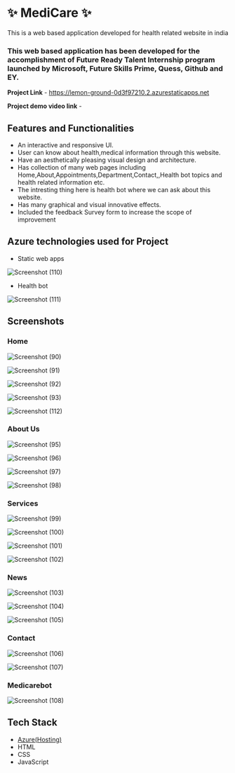 # ✨ MediCare  ✨

This is a web based application developed for health related website in india

### This web based application has been developed for the accomplishment of Future Ready Talent Internship program launched by Microsoft, Future Skills Prime, Quess, Github and EY.


**Project Link** - https://lemon-ground-0d3f97210.2.azurestaticapps.net

**Project demo video link** - 


## Features and Functionalities

- An interactive and responsive UI.
- User can know about health,medical information through this website.
- Have an aesthetically pleasing visual design and architecture.
- Has collection of many web pages including Home,About,Appointments,Department,Contact,,Health bot topics and health related information etc.
- The intresting thing here is health bot where we can ask about this website.
- Has many graphical and visual innovative effects.
- Included the feedback Survey form to increase the scope of improvement 

## Azure technologies used for Project
- Static web apps

![Screenshot (110)](https://user-images.githubusercontent.com/85351710/219382799-397477bd-d39a-47af-8ddd-33f1bbed7b43.png)

- Health bot

![Screenshot (111)](https://user-images.githubusercontent.com/85351710/219383030-d10c628b-893e-499f-b0d8-427d94bf327c.png)


## Screenshots
 ### Home 
 
![Screenshot (90)](https://user-images.githubusercontent.com/85351710/219000951-9e5752f6-618f-4ea2-90fb-e56f40a9619b.png)


![Screenshot (91)](https://user-images.githubusercontent.com/85351710/219003504-f1505e26-c5d6-43eb-ad88-4f7383b38ce7.png)



![Screenshot (92)](https://user-images.githubusercontent.com/85351710/219001031-1af5c5f2-7fd8-4897-a29b-c2cbafbccc91.png)


![Screenshot (93)](https://user-images.githubusercontent.com/85351710/219001069-7dff2f1e-c580-4aba-8384-434f66314b07.png)


![Screenshot (112)](https://user-images.githubusercontent.com/85351710/219383953-9adae566-97b6-48d6-a3a5-7a3754b257b3.png)



### About Us 


![Screenshot (95)](https://user-images.githubusercontent.com/85351710/219001599-cdbd4443-47ff-47a1-8261-2b5b2a2c9b48.png)


![Screenshot (96)](https://user-images.githubusercontent.com/85351710/219001612-5094b246-a12e-41dc-97b0-bd7e83c0a5d5.png)



![Screenshot (97)](https://user-images.githubusercontent.com/85351710/219003883-9be00693-4d5b-4bd6-86a4-2d7cd9455487.png)


![Screenshot (98)](https://user-images.githubusercontent.com/85351710/219003912-74cf80ae-e93d-4614-8112-affd31d6162b.png)


### Services

![Screenshot (99)](https://user-images.githubusercontent.com/85351710/219001918-905abb22-8432-4609-84d5-219fd2822f39.png)


![Screenshot (100)](https://user-images.githubusercontent.com/85351710/219001936-dcf5ac9b-43a7-4f50-9f55-1492168ff609.png)


![Screenshot (101)](https://user-images.githubusercontent.com/85351710/219001963-464baca4-7dfc-47ab-8279-691d94312520.png)


![Screenshot (102)](https://user-images.githubusercontent.com/85351710/219004221-9fa85768-0de4-47d4-9fe8-85ebeb8401f4.png)



### News


![Screenshot (103)](https://user-images.githubusercontent.com/85351710/219002233-7ab90bd2-dc25-40b1-8099-346260eccde9.png)


![Screenshot (104)](https://user-images.githubusercontent.com/85351710/219004272-b32a1cac-f634-41e6-a928-6de1aa08776a.png)


![Screenshot (105)](https://user-images.githubusercontent.com/85351710/219002269-ca61704c-9542-479e-becc-c238321cb8cc.png)

### Contact

![Screenshot (106)](https://user-images.githubusercontent.com/85351710/219002510-b86529dc-63dd-41f0-8f0f-b5599a5db3fa.png)


![Screenshot (107)](https://user-images.githubusercontent.com/85351710/219002511-264ac2e7-6172-4fc2-a6cc-2aa9add69a79.png)



### Medicarebot


![Screenshot (108)](https://user-images.githubusercontent.com/85351710/219002738-ac0ee74b-494c-4a95-8129-cca6336c6b20.png)



## Tech Stack
- [Azure(Hosting)](https://azure.microsoft.com/en-in/features/azure-portal/)
- HTML
- CSS
- JavaScript

